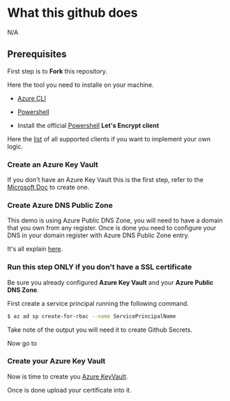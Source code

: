 # What this github does

N/A

## Prerequisites

First step is to **Fork** this repository.

Here the tool you need to installe on your machine.

- [Azure CLI](https://docs.microsoft.com/en-us/cli/azure/install-azure-cli)

- [Powershell](https://docs.microsoft.com/en-us/powershell/scripting/install/installing-powershell?view=powershell-7.1)

- Install the official [Powershell](https://github.com/rmbolger/Posh-ACME) **Let's Encrypt client**

Here the [list](https://letsencrypt.org/docs/client-options/) of all supported clients if you want to implement your own logic.

### Create an Azure Key Vault ###

If you don't have an Azure Key Vault this is the first step, refer to the [Microsoft Doc](https://docs.microsoft.com/en-us/azure/key-vault/general/quick-create-portal) to create one.

### Create Azure DNS Public Zone

This demo is using Azure Public DNS Zone, you will need to have a domain that you own from any register.  Once is done you need to configure your DNS in your domain register with Azure DNS Public Zone entry.

It's all explain [here](https://docs.microsoft.com/en-us/azure/dns/dns-getstarted-portal).

### Run this step ONLY if you don't have a SSL certificate

Be sure you already configured **Azure Key Vault** and your **Azure Public DNS Zone**.

First create a service principal running the following command.

```Bash
$ az ad sp create-for-rbac --name ServicePrincipalName
```

Take note of the output you will need it to create Github Secrets.

Now go to 

### Create your Azure Key Vault

Now is time to create you [Azure KeyVault](https://docs.microsoft.com/en-us/azure/key-vault/general/quick-create-portal).

Once is done upload your certificate into it.